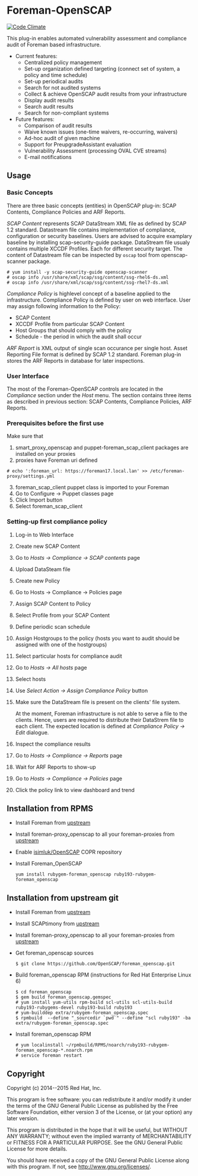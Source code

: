 # Foreman-OpenSCAP

[![Code Climate](https://codeclimate.com/github/OpenSCAP/foreman_openscap/badges/gpa.svg)](https://codeclimate.com/github/OpenSCAP/foreman_openscap)

This plug-in enables automated vulnerability assessment and compliance audit
of Foreman based infrastructure.

+ Current features:
  + Centralized policy management
  + Set-up organization defined targeting (connect set of system, a policy and time schedule)
  + Set-up periodical audits
  + Search for not audited systems
  + Collect & achieve OpenSCAP audit results from your infrastructure
  + Display audit results
  + Search audit results
  + Search for non-compliant systems
+ Future features:
  + Comparison of audit results
  + Waive known issues (one-time waivers, re-occurring, waivers)
  + Ad-hoc audit of given machine
  + Support for PreupgradeAssistant evaluation
  + Vulnerability Assessment (processing OVAL CVE streams)
  + E-mail notifications

## Usage

### Basic Concepts

There are three basic concepts (entities) in OpenSCAP plug-in: SCAP Contents, Compliance
Policies and ARF Reports.

*SCAP Content* represents SCAP DataStream XML file as defined by SCAP 1.2 standard. Datastream
file contains implementation of compliance, configuration or security baselines. Users are
advised to acquire examplary baseline by installing scap-security-guide package. DataStream
file usualy contains multiple XCCDF Profiles. Each for different security target. The content
of Datastream file can be inspected by `oscap` tool from openscap-scanner package.

  ```
  # yum install -y scap-security-guide openscap-scanner
  # oscap info /usr/share/xml/scap/ssg/content/ssg-rhel6-ds.xml
  # oscap info /usr/share/xml/scap/ssg/content/ssg-rhel7-ds.xml
  ```

*Compliance Policy* is highlevel concept of a baseline applied to the infrastructure. Compliance
Policy is defined by user on web interface. User may assign following information to the Policy:
+ SCAP Content
+ XCCDF Profile from particular SCAP Content
+ Host Groups that should comply with the policy
+ Schedule - the period in which the audit shall occur

*ARF Report* is XML output of single scan occurance per single host. Asset Reporting File format
is defined by SCAP 1.2 standard. Foreman plug-in stores the ARF Reports in database for later
inspections.

### User Interface

The most of the Foreman-OpenSCAP controls are located in the *Compliance* section under the *Host*
menu. The section contains three items as described in previous section: SCAP Contents, Compliance
Policies, ARF Reports.

### Prerequisites before the first use

Make sure that
1. smart_proxy_openscap and puppet-foreman_scap_client packages are installed on your proxies
2. proxies have Foreman uri defined
  ```
  # echo ':foreman_url: https://foreman17.local.lan' >> /etc/foreman-proxy/settings.yml
  ```
3. foreman_scap_client puppet class is imported to your Foreman
  1. Go to Configure -> Puppet classes page
  2. Click Import button
  3. Select foreman_scap_client

### Setting-up first compliance policy

1. Log-in to Web Interface
2. Create new SCAP Content
  1. Go to *Hosts -> Compliance -> SCAP contents* page
  2. Upload DataSteam file
3. Create new Policy
  1. Go to Hosts -> Compliance -> Policies page
  2. Assign SCAP Content to Policy
  3. Select Profile from your SCAP Content
  4. Define periodic scan schedule
  5. Assign Hostgroups to the policy (hosts you want to audit should be assigned with one of the
     hostgroups)
4. Select particular hosts for compliance audit
  1. Go to *Hosts -> All hosts* page
  2. Select hosts
  3. Use *Select Action -> Assign Compliance Policy* button
5. Make sure the DataStream file is present on the clients' file system.

   At the moment, Foreman infrastructure is not able to serve a file to the clients. Hence, users
   are required to distribute their DataStrem file to each client. The expected location is
   defined at *Compliance Policy -> Edit* dialogue.
6. Inspect the compliance results
  1. Go to *Hosts -> Compliance -> Reports* page
  2. Wait for ARF Reports to show-up
  3. Go to *Hosts -> Compliance -> Policies* page
  4. Click the policy link to view dashboard and trend

## Installation from RPMS

- Install Foreman from [upstream](http://theforeman.org/)

- Install foreman-proxy_openscap to all your foreman-proxies from [upstream](https://github.com/OpenSCAP/foreman-proxy_openscap)

- Enable [isimluk/OpenSCAP](https://copr.fedoraproject.org/coprs/isimluk/OpenSCAP/) COPR repository

- Install Foreman_OpenSCAP

  ```
  yum install rubygem-foreman_openscap ruby193-rubygem-foreman_openscap
  ```

## Installation from upstream git

- Install Foreman from [upstream](http://theforeman.org/)
- Install SCAPtimony from [upstream](https://github.com/OpenSCAP/scaptimony)
- Install foreman-proxy_openscap to all your foreman-proxies from [upstream](https://github.com/OpenSCAP/foreman-proxy_openscap)
- Get foreman_openscap sources

  ```
  $ git clone https://github.com/OpenSCAP/foreman_openscap.git
  ```

- Build foreman_openscap RPM (instructions for Red Hat Enterprise Linux 6)

  ```
  $ cd foreman_openscap
  $ gem build foreman_openscap.gemspec
  # yum install yum-utils rpm-build scl-utils scl-utils-build ruby193-rubygems-devel ruby193-build ruby193
  # yum-builddep extra/rubygem-foreman_openscap.spec
  $ rpmbuild  --define "_sourcedir `pwd`" --define "scl ruby193" -ba extra/rubygem-foreman_openscap.spec
  ```

- Install foreman_openscap RPM

  ```
  # yum localinstall ~/rpmbuild/RPMS/noarch/ruby193-rubygem-foreman_openscap-*.noarch.rpm
  # service foreman restart
  ```

## Copyright

Copyright (c) 2014--2015 Red Hat, Inc.

This program is free software: you can redistribute it and/or modify
it under the terms of the GNU General Public License as published by
the Free Software Foundation, either version 3 of the License, or
(at your option) any later version.

This program is distributed in the hope that it will be useful,
but WITHOUT ANY WARRANTY; without even the implied warranty of
MERCHANTABILITY or FITNESS FOR A PARTICULAR PURPOSE.  See the
GNU General Public License for more details.

You should have received a copy of the GNU General Public License
along with this program.  If not, see <http://www.gnu.org/licenses/>.

